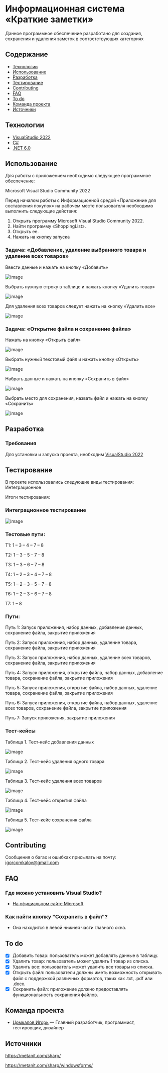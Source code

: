 # Информационная система «Краткие заметки»
Данное программное обеспечение разработано для создания, сохранения и удаления заметок в соответствующих категориях

## Содержание
- [Технологии](#технологии)
- [Использование](#использование)
- [Разработка](#разработка)
- [Тестирование](#тестирование)
- [Contributing](#contributing)
- [FAQ](#faq)
- [To do](#to-do)
- [Команда проекта](#команда-проекта)
- [Источники](#источники)

## Технологии
- [VisualStudio 2022](https://visualstudio.microsoft.com/ru/)
- [C#](https://learn.microsoft.com/ru-ru/dotnet/csharp/tour-of-csharp/)
- [.NET 6.0](https://learn.microsoft.com/ru-ru/dotnet/welcome)

## Использование
Для работы с приложением необходимо следующее программное обеспечение:

Microsoft Visual Studio Community 2022

Перед началом работы с Информационной средой «Приложение для составления покупок» на рабочем месте пользователя необходимо выполнить следующие действия:
1. Открыть программу Microsoft Visual Studio Community 2022.
2. Найти программу «ShoppingList».
3. Открыть ее.
4. Нажать на кнопку запуска

### Задача: «Добавление, удаление выбранного товара и удаление всех товаров»

Ввести данные и нажать на кнопку «Добавить»
   
![image](https://github.com/igor2204/Tovars/assets/117898131/d4f79e23-a74d-4a84-acec-13a6ff306912)

Выбрать нужную строку в таблице и нажать кнопку «Удалить товар»

![image](https://github.com/igor2204/Tovars/assets/117898131/2959bcf8-f9ee-4934-81f9-c5e5538d68c7)

Для удаления всех товаров следует нажать на кнопку «Удалить все»

![image](https://github.com/igor2204/Tovars/assets/117898131/96930bee-525a-4680-bdd5-7240fa79c678)

### Задача: «Открытие файла и сохранение файла»

Нажать на кнопку «Открыть файл»

![image](https://github.com/igor2204/Tovars/assets/117898131/17883e14-2ed4-402c-9a7a-dc4f675e83e1)

Выбрать нужный текстовый файл и нажать кнопку «Открыть»

![image](https://github.com/igor2204/Tovars/assets/117898131/f3f29c7e-c128-41a9-b604-e3e542292c15)

Набрать данные и нажать на кнопку «Сохранить в файл»

![image](https://github.com/igor2204/Tovars/assets/117898131/7bfa4748-87c2-4b82-9bcb-7367de6d468e)

Выбрать место для сохранения, назвать файл и нажать на кнопку «Сохранить»

![image](https://github.com/igor2204/Tovars/assets/117898131/5436e1c2-0be2-4087-ab85-dcb2b6a7781d)

## Разработка

### Требования
Для установки и запуска проекта, необходим [VisualStudio 2022](https://visualstudio.microsoft.com/ru/)

## Тестирование
В проекте использовались следующие виды тестирования: Интеграционное

Итоги тестирования:

### Интеграционное тестирование

![image](https://github.com/igor2204/Tovars/assets/117898131/7778a36e-33a4-4077-b074-bca0beff7137)

### Тестовые пути:

Т1: 1 – 3 – 4 – 7 – 8

T2: 1 – 3 – 5 – 7 – 8

Т3: 1 – 3 – 6 – 7 – 8

T4: 1 – 2 – 3 – 4 – 7 – 8

T5: 1 – 2 – 3 – 5 – 7 – 8

T6: 1 – 2 – 3 – 6 – 7 – 8

T7: 1 – 8

### Пути: 

Путь 1: Запуск приложения, набор данных, добавление данных, сохранение файла, закрытие приложения

Путь 2: Запуск приложения, набор данных, удаление товара, сохранение файла, закрытие приложения

Путь 3: Запуск приложения, набор данных, удаление всех товаров, сохранение файла, закрытие приложения

Путь 4: Запуск приложения, открытие файла, набор данных, добавление товара, сохранение файла, закрытие приложения

Путь 5: Запуск приложения, открытие файла, набор данных, удаление товара, сохранение файла, закрытие приложения

Путь 6: Запуск приложения, открытие файла, набор данных, удаление всех товаров, сохранение файла, закрытие приложения

Путь 7: Запуск приложения,  закрытие приложения

### Тест-кейсы

Таблица 1. Тест-кейс добавления данных

![image](https://github.com/igor2204/Tovars/assets/117898131/d76d0133-f16e-43f4-848a-0c4342e58aba)

Таблица 2. Тест-кейс удаления одного товара

![image](https://github.com/igor2204/Tovars/assets/117898131/71ea6e7e-6ea6-4b56-843b-b9092546cab6)

Таблица 3. Тест-кейс удаления всех товаров

![image](https://github.com/igor2204/Tovars/assets/117898131/55390abd-c03e-4759-998f-b87147317ac7)

Таблица 4. Тест-кейс открытия файла

![image](https://github.com/igor2204/Tovars/assets/117898131/ecaeeec0-2fa0-4bbc-8b1b-f96e496d7b16)

Таблица 5. Тест-кейс сохранения файла

![image](https://github.com/igor2204/Tovars/assets/117898131/ccc1c52b-e1a9-46fb-bc31-305930c06e66)

## Contributing
Сообщения о багах и ошибках присылать на почту: igorcomkalov@gmail.com

## FAQ 
### Где можно установить Visual Studio?
- [На официальном сайте Microsoft](https://visualstudio.microsoft.com/ru/)
### Как найти кнопку "Сохранить в файл"?
- Она находится в левой нижней части главного окна.

## To do

- [x] Добавить товар: пользователь может добавлять данные в таблицу.
- [x] Удалить товар: пользователь может удалить 1 товар из списка.
- [x] Удалить все: пользователь может удалить все товары из списка.
- [x] Открыть файл: пользователи должны иметь возможность открывать файл с поддержкой различных форматов, таких как .txt, .pdf или .docx.
- [x] Сохранить файл: приложение должно предоставлять функциональность сохранения файлов.
## Команда проекта
- [Цомкалов Игорь](https://vk.com/id194250284) — Главный разработчик, программист, тестировщик, дизайнер

## Источники
https://metanit.com/sharp/

https://metanit.com/sharp/windowsforms/





